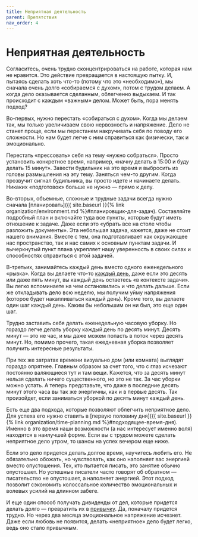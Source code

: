 ```yaml
---
title: Неприятная деятельность
parent: Препятствия
nav_order: 4
---
```


# Неприятная деятельность

Согласитесь, очень трудно сконцентрироваться на работе, которая нам не
нравится. Это действие превращается в настоящую пытку. И, пытаясь
сделать хоть что-то (потому что это «необходимо»), мы сначала очень
долго «собираемся с духом», потом с трудом делаем. А когда дело
оказывается сделанным, облегченно выдыхаем. И так происходит с каждым
«важным» делом. Может быть, пора менять подход?

Во-первых, нужно перестать «собираться с духом». Когда мы делаем так,
мы только увеличиваем свою нервозность и напряжение. Дело не станет
проще, если мы перестанем накручивать себя по поводу его сложности. Но
нам будет легче с ним справиться как физически, так и эмоционально.

Перестать «прессовать» себя на тему «нужно собраться». Просто
установить конкретное время, например, «начну делать в 15:00 и буду
делать 15 минут». Завести будильник на это время и выбросить из головы
размышления на эту тему. Заняться чем-то другим. Когда прозвучит
сигнал будильника, вы просто идете и начинаете делать. Никаких
«подготовок» больше не нужно — прямо к делу.

Во-вторых, объемные, сложные и трудные задачи всегда нужно сначала
[планировать]({{ site.baseurl }}{% link organization/environment.md
%}#планировщик-для-задач). Составляйте подробный план и включайте туда
все пункты, которые будут иметь отношение к задаче. Даже если это
«убрать все на столе чтобы разложить документы». Эта небольшая задача,
кажется, даже не стоит нашего внимания. Вместе с тем, она
подготавливает как окружающее нас пространство, так и нас самих к
основным пунктам задачи. И вычеркнутый пункт плана укрепляет нашу
уверенность в своих силах и способностях справиться с этой задачей.

В-третьих, занимайтесь каждый день вместо одного еженедельного
«рывка». Когда вы делаете что-то [каждый
день](https://konstantin-morenko.ru/grow-habit-book/), даже если это
десять или даже пять минут, вы каждый день остаетесь «в контексте
задачи». Вы легко вспоминаете на чем остановились и что делать
дальше. Если же откладывать дело всю неделю, мы получим уйму
напряжения (которое будет накапливаться каждый день). Кроме того, вы
делаете один шаг каждый день. Каким бы небольшим он ни был, это еще
один шаг.

Трудно заставить себя делать еженедельную часовую уборку. Но гораздо
легче делать уборку каждый день по десять минут. Десять минут — это не
час, и мы даже можем попасть в поток через десять минут. Но, помимо
прочего, такая ежедневная уборка позволяет получить интересные
результаты.

При тех же затратах времени визуально дом (или комната) выглядят
гораздо опрятнее. Главным образом за счет того, что с глаз исчезают
постоянно валяющиеся тут и там вещи. Кажется, что за десять минут
нельзя сделать ничего существенного, но это не так. За час уборки
можно устать. А теперь представьте, что даже в последние десять минут
этого часа вы так же энергичны, как и в первые десять. Так произойдет,
если заниматься уборкой по десять минут каждый день.

Есть еще два подхода, которые позволяют облегчить неприятное дело. Для
успеха его нужно ставить в [первую половину дня]({{ site.baseurl }}{%
link organization/time-planning.md %}#подходящее-время-дня). Именно в
это время наши возможности (а нас интересует именно воля) находятся в
наилучшей форме. Если вы с трудом можете сделать неприятное дело
утром, то шансы на успех вечером еще ниже.

Если это дело придется делать долгое время, научитесь любить его. Не
обязательно обожать, но чувствовать, как оно наполняет вас энергией
вместо опустошения. Тех, кто пытается писать, это занятие обычно
опустошает. Но успешные писатели часто говорят об обратном —
писательство не опустошает, а наполняет энергией. Этот подход позволит
сэкономить колоссальное количество эмоциональных и волевых усилий на
длинном забеге.

И еще один способ получать дивиденды от дел, которые придется делать
долго — превратить их в
[привычку](https://konstantin-morenko.ru/grow-habit-book/). Да,
поначалу придется трудно. Но через два месяца эмоциональное напряжение
исчезнет. Даже если любовь не появится, делать «неприятное» дело будет
легко, ведь оно стало привычным.
